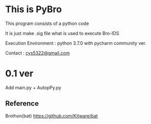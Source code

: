 This is PyBro
=========================================================
This program consists of a python code

It is just make .sig file what is used to execute Bro-IDS

Execution Environment : python 3.7.0 with pycharm community ver. <br/>

Contact : cys5322@gmail.com

# 0.1 ver 
Add main.py + AutopPy.py

## Reference
Brothon(bat)
https://github.com/Kitware/bat
